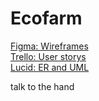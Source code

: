 # Ecofarm

<a href="https://www.figma.com/file/KGuxzhmkfQizHSJLgRt3jb/Eko-g%C3%A5rdar?node-id=0%3A1&t=mMRHyq8aFnroEAbt-1" target="_blank">Figma: Wireframes</a><br>
<a href="https://trello.com/b/RsSHfsep/eco-farms" target="_blank">Trello: User storys</a><br>
<a href="https://lucid.app/lucidchart/2db52c5c-d8d2-43ea-ab8b-8d16c40a746d/edit?viewport_loc=-31%2C-131%2C1707%2C764%2C0_0&invitationId=inv_6ba8714d-d8b4-4288-ac62-ed01e42a9a0d" target="_blank">Lucid: ER and UML</a><br>

talk to the hand